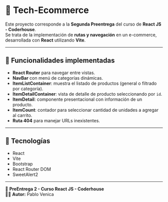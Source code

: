 # 🛒 Tech-Ecommerce

Este proyecto corresponde a la **Segunda Preentrega** del curso de **React JS - Coderhouse**.  
Se trata de la implementación de **rutas y navegación** en un e-commerce, desarrollada con **React** utilizando **Vite**.

---

## 🧩 Funcionalidades implementadas
- **React Router** para navegar entre vistas.
- **NavBar** con menú de categorías dinámicas.
- **ItemListContainer**: muestra el listado de productos (general o filtrado por categoría).
- **ItemDetailContainer**: vista de detalle de producto seleccionando por `id`.
- **ItemDetail**: componente presentacional con información de un producto.
- **ItemCount**: contador para seleccionar cantidad de unidades a agregar al carrito.
- **Ruta 404** para manejar URLs inexistentes.

---

## 🚀 Tecnologías
- React
- Vite
- Bootstrap
- React Router DOM
- SweetAlert2

---

📌 **PreEntrega 2 - Curso React JS - Coderhouse**  
👨‍💻 **Autor:** Pablo Venica

